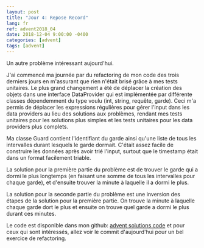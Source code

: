 ```yaml
---
layout: post
title: "Jour 4: Repose Record"
lang: fr
ref: advent2018_04
date: 2018-12-04 9:00:00 -0400
categories: [advent]
tags: [advent]
---
```

Un autre problème intéressant aujourd'hui.

J'ai commencé ma journée par du refactoring de mon code des trois derniers jours en m'assurant que rien n'était brisé grâce à mes tests unitaires. Le plus grand changement a été de déplacer la création des objets dans une interface DataProvider qui est implémentée par différente classes dépendemment du type voulu (int, string, requête, garde). Ceci m'a permis de déplacer les expressions régulières pour gérer l'input dans les data providers au lieu des solutions aux problèmes, rendant mes tests unitaires pour les solutions plus simples et les tests unitaires pour les data providers plus complets.

Ma classe Guard contient l'identifiant du garde ainsi qu'une liste de tous les intervalles durant lesquels le garde dormait. C'était assez facile de construire les données après avoir trié l'input, surtout que le timestamp était dans un format facilement triable.

La solution pour la première partie du problème est de trouver le garde qui a dormi le plus longtemps (en faisant une somme de tous les intervalles pour chaque garde), et d'ensuite trouver la minute à laquelle il a dormi le plus.

La solution pour la seconde partie du problème est une inversion des étapes de la solution pour la première partie. On trouve la minute à laquelle chaque garde dort le plus et ensuite on trouve quel garde a dormi le plus durant ces minutes.

Le code est disponible dans mon github: [advent solutions code](https://github.com/lavoiecsh/lavoiecsh.github.io/tree/master/advent) et pour ceux qui sont intéressés, allez voir le commit d'aujourd'hui pour un bel exercice de refactoring.